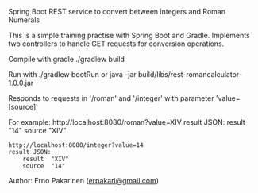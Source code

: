 Spring Boot REST service to convert between integers and Roman Numerals

This is a simple training practise with Spring Boot and Gradle. Implements 
two controllers to handle GET requests for conversion operations.

Compile with gradle
    ./gradlew build

Run with
    ./gradlew bootRun
    or
    java -jar build/libs/rest-romancalculator-1.0.0.jar

Responds to requests in '/roman' and '/integer' with parameter 'value=[source]'

For example:
    http://localhost:8080/roman?value=XIV
    result JSON:
        result	"14"
        source	"XIV"

    http://localhost:8080/integer?value=14
    result JSON:
        result	"XIV"
        source	"14"

Author: Erno Pakarinen (erpakari@gmail.com)
